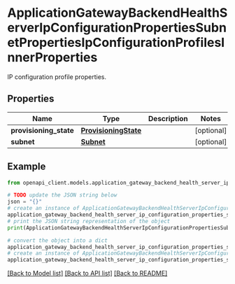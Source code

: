 # ApplicationGatewayBackendHealthServerIpConfigurationPropertiesSubnetPropertiesIpConfigurationProfilesInnerProperties

IP configuration profile properties.

## Properties

Name | Type | Description | Notes
------------ | ------------- | ------------- | -------------
**provisioning_state** | [**ProvisioningState**](ProvisioningState.md) |  | [optional] 
**subnet** | [**Subnet**](Subnet.md) |  | [optional] 

## Example

```python
from openapi_client.models.application_gateway_backend_health_server_ip_configuration_properties_subnet_properties_ip_configuration_profiles_inner_properties import ApplicationGatewayBackendHealthServerIpConfigurationPropertiesSubnetPropertiesIpConfigurationProfilesInnerProperties

# TODO update the JSON string below
json = "{}"
# create an instance of ApplicationGatewayBackendHealthServerIpConfigurationPropertiesSubnetPropertiesIpConfigurationProfilesInnerProperties from a JSON string
application_gateway_backend_health_server_ip_configuration_properties_subnet_properties_ip_configuration_profiles_inner_properties_instance = ApplicationGatewayBackendHealthServerIpConfigurationPropertiesSubnetPropertiesIpConfigurationProfilesInnerProperties.from_json(json)
# print the JSON string representation of the object
print(ApplicationGatewayBackendHealthServerIpConfigurationPropertiesSubnetPropertiesIpConfigurationProfilesInnerProperties.to_json())

# convert the object into a dict
application_gateway_backend_health_server_ip_configuration_properties_subnet_properties_ip_configuration_profiles_inner_properties_dict = application_gateway_backend_health_server_ip_configuration_properties_subnet_properties_ip_configuration_profiles_inner_properties_instance.to_dict()
# create an instance of ApplicationGatewayBackendHealthServerIpConfigurationPropertiesSubnetPropertiesIpConfigurationProfilesInnerProperties from a dict
application_gateway_backend_health_server_ip_configuration_properties_subnet_properties_ip_configuration_profiles_inner_properties_from_dict = ApplicationGatewayBackendHealthServerIpConfigurationPropertiesSubnetPropertiesIpConfigurationProfilesInnerProperties.from_dict(application_gateway_backend_health_server_ip_configuration_properties_subnet_properties_ip_configuration_profiles_inner_properties_dict)
```
[[Back to Model list]](../README.md#documentation-for-models) [[Back to API list]](../README.md#documentation-for-api-endpoints) [[Back to README]](../README.md)


